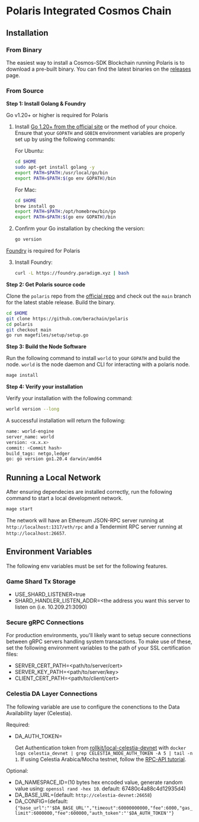 # Polaris Integrated Cosmos Chain

## Installation

### From Binary

The easiest way to install a Cosmos-SDK Blockchain running Polaris is to download a pre-built binary. You can find the latest binaries on the [releases](https://github.com/polaris/releases) page.

### From Source

**Step 1: Install Golang & Foundry**

Go v1.20+ or higher is required for Polaris

1. Install [Go 1.20+ from the official site](https://go.dev/dl/) or the method of your choice. Ensure that your `GOPATH` and `GOBIN` environment variables are properly set up by using the following commands:

   For Ubuntu:

   ```sh
   cd $HOME
   sudo apt-get install golang -y
   export PATH=$PATH:/usr/local/go/bin
   export PATH=$PATH:$(go env GOPATH)/bin
   ```

   For Mac:

   ```sh
   cd $HOME
   brew install go
   export PATH=$PATH:/opt/homebrew/bin/go
   export PATH=$PATH:$(go env GOPATH)/bin
   ```

2. Confirm your Go installation by checking the version:

   ```sh
   go version
   ```

[Foundry](https://book.getfoundry.sh/getting-started/installation) is required for Polaris

3. Install Foundry:
   ```sh
   curl -L https://foundry.paradigm.xyz | bash
   ```

**Step 2: Get Polaris source code**

Clone the `polaris` repo from the [official repo](https://github.com/berachain/polaris/) and check
out the `main` branch for the latest stable release.
Build the binary.

```bash
cd $HOME
git clone https://github.com/berachain/polaris
cd polaris
git checkout main
go run magefiles/setup/setup.go
```

**Step 3: Build the Node Software**

Run the following command to install `world` to your `GOPATH` and build the node. `world` is the node daemon and CLI for interacting with a polaris node.

```bash
mage install
```

**Step 4: Verify your installation**

Verify your installation with the following command:

```bash
world version --long
```

A successful installation will return the following:

```bash
name: world-engine
server_name: world
version: <x.x.x>
commit: <Commit hash>
build_tags: netgo,ledger
go: go version go1.20.4 darwin/amd64
```

## Running a Local Network

After ensuring dependecies are installed correctly, run the following command to start a local development network.

```bash
mage start
```

The network will have an Ethereum JSON-RPC server running at `http://localhost:1317/eth/rpc` and a Tendermint RPC server running at `http://localhost:26657`.

## Environment Variables
The following env variables must be set for the following features.

### Game Shard Tx Storage
- USE_SHARD_LISTENER=true 
- SHARD_HANDLER_LISTEN_ADDR=<the address you want this server to listen on (i.e. 10.209.21:3090)

### Secure gRPC Connections
For production environments, you'll likely want to setup secure connections between gRPC servers handling system transactions.
To make use of these, set the following environment variables to the path of your SSL certification files:
- SERVER_CERT_PATH=<path/to/server/cert>
- SERVER_KEY_PATH=<path/to/server/key>
- CLIENT_CERT_PATH=<path/to/client/cert>

### Celestia DA Layer Connections
The following variable are use to configure the conenctions to the Data Availability layer (Celestia).

Required:
- DA_AUTH_TOKEN=<Celestia RPC node authentication token>

   Get Authentication token from [rollkit/local-celestia-devnet](https://github.com/rollkit/local-celestia-devnet) with `docker logs celestia_devnet | grep CELESTIA_NODE_AUTH_TOKEN -A 5 | tail -n 1`.
   If using Celestia Arabica/Mocha testnet, follow the [RPC-API tutorial](https://docs.celestia.org/developers/rpc-tutorial/#auth-token).

Optional:
- DA_NAMESPACE_ID=(10 bytes hex encoded value, generate random value using: `openssl rand -hex 10`. default: 67480c4a88c4d12935d4)
- DA_BASE_URL=(default: `http://celestia-devnet:26658`)
- DA_CONFIG=(default: `{"base_url":"'$DA_BASE_URL'","timeout":60000000000,"fee":6000,"gas_limit":6000000,"fee":600000,"auth_token":"'$DA_AUTH_TOKEN'"}`